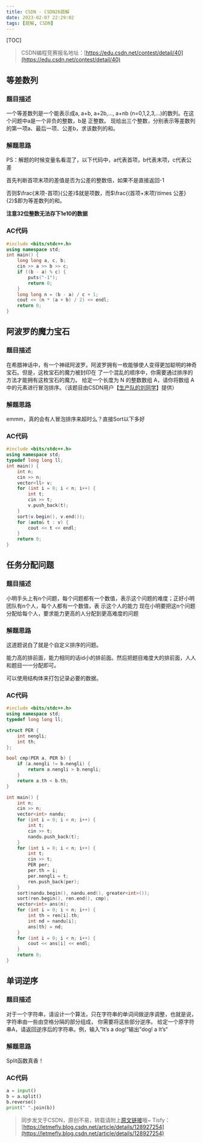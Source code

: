 ```yaml
---
title: CSDN - CSDN26题解
date: 2023-02-07 22:29:02
tags: [题解, CSDN]
---
```


[TOC]

>  CSDN编程竞赛报名地址：[https://edu.csdn.net/contest/detail/40](https://edu.csdn.net/contest/detail/40)

## 等差数列

### 题目描述

一个等差数列是一个能表示成a, a+b, a+2b,..., a+nb (n=0,1,2,3,...)的数列。在这个问题中a是一个非负的整数，b是
正整数。 现给出三个整数，分别表示等差数列的第一项a、最后一项、公差b，求该数列的和。


### 解题思路

PS：解题的时候变量名看混了，以下代码中，a代表首项，b代表末项，c代表公差

首先判断首项末项的差值是否为公差的整数倍，如果不是直接返回-1

否则$\frac{末项-首项}{公差}$就是项数，而$\frac{(首项+末项)\times 公差}{2}$即为等差数列的和。

**注意32位整数无法存下1e10的数据**

### AC代码

```cpp
#include <bits/stdc++.h>
using namespace std;
int main() {
    long long a, c, b;
    cin >> a >> b >> c;
    if ((b - a) % c) {
        puts("-1");
        return 0;
    }
    long long n = (b - a) / c + 1;
    cout << (n * (a + b) / 2) << endl;
    return 0;
}
```

## 阿波罗的魔力宝石

### 题目描述

在希腊神话中，有一个神祗阿波罗。阿波罗拥有一枚能够使人变得更加聪明的神奇宝石。但是，这枚宝石的魔力被封印在
了一个混乱的顺序中，你需要通过排序的方法才能拥有这枚宝石的魔力。 给定一个长度为 N 的整数数组 A，请你将数组
A中的元素进行冒泡排序。（该题目由CSDN用户【[生产队的刘同学](https://blog.csdn.net/weixin_41102528)】提供）

### 解题思路

emmm，真的会有人冒泡排序来超时么？直接Sort以下多好

### AC代码

```cpp
#include <bits/stdc++.h>
using namespace std;
typedef long long ll;
int main() {
    int n;
    cin >> n;
    vector<ll> v;
    for (int i = 0; i < n; i++) {
        int t;
        cin >> t;
        v.push_back(t);
    }
    sort(v.begin(), v.end());
    for (auto& t : v) {
        cout << t << endl;
    }
    return 0;
}
```

## 任务分配问题

### 题目描述

小明手头上有n个问题，每个问题都有一个数值，表示这个问题的难度；正好小明团队有n个人，每个人都有一个数值，表
示这个人的能力 现在小明要把这n个问题分配给每个人，要求能力更高的人分配到更高难度的问题

### 解题思路

这道题说白了就是个自定义排序的问题。

能力高的排前面，能力相同的话id小的排前面。然后把题目难度大的排前面，人人和题目一一分配即可。

可以使用结构体来打包记录必要的数据。

### AC代码

```cpp
#include <bits/stdc++.h>
using namespace std;
typedef long long ll;

struct PER {
    int nengli;
    int th;
};

bool cmp(PER a, PER b) {
    if (a.nengli != b.nengli) {
        return a.nengli > b.nengli;
    }
    return a.th < b.th;
}

int main() {
    int n;
    cin >> n;
    vector<int> nandu;
    for (int i = 0; i < n; i++) {
        int t;
        cin >> t;
        nandu.push_back(t);
    }
    for (int i = 0; i < n; i++) {
        int t;
        cin >> t;
        PER per;
        per.th = i;
        per.nengli = t;
        ren.push_back(per);
    }
    sort(nandu.begin(), nandu.end(), greater<int>());
    sort(ren.begin(), ren.end(), cmp);
    vector<int> ans(n);
    for (int i = 0; i < n; i++) {
        int th = ren[i].th;
        int nd = nandu[i];
        ans[th] = nd;
    }
    for (int i = 0; i < n; i++) {
        cout << ans[i] << endl;
    }
    return 0;
}
```

## 单词逆序

### 题目描述

对于一个字符串，请设计一个算法，只在字符串的单词间做逆序调整，也就是说，字符串由一些由空格分隔的部分组成，
你需要将这些部分逆序。 给定一个原字符串A，请返回逆序后的字符串。例，输入”It’s a dog!“输出”dog! a It’s“



### 解题思路

Split函数真香！

### AC代码

```python
a = input()
b = a.split()
b.reverse()
print(" ".join(b))
```

> 同步发文于CSDN，原创不易，转载请附上[原文链接](https://leetcode.letmefly.xyz/2023/02/07/CSDN%20-%20CSDN26%E9%A2%98%E8%A7%A3/)哦~
> Tisfy：[https://letmefly.blog.csdn.net/article/details/128927254](https://letmefly.blog.csdn.net/article/details/128927254)